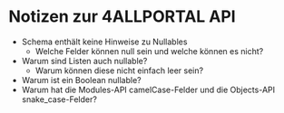 # Notizen zur 4ALLPORTAL API

* Schema enthält keine Hinweise zu Nullables
  * Welche Felder können null sein und welche können es nicht?
* Warum sind Listen auch nullable?
  * Warum können diese nicht einfach leer sein?
* Warum ist ein Boolean nullable?
* Warum hat die Modules-API camelCase-Felder und die Objects-API snake_case-Felder?
